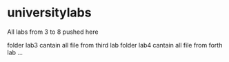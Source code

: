 # universitylabs
All labs from 3 to 8 pushed here

folder lab3 cantain all file from third lab
folder lab4 cantain all file from forth lab
...
